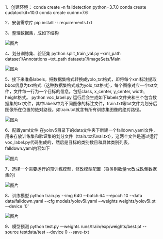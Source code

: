 1、创建环境：
conda create -n falldetection python=3.7.0
conda create cudatoolkit=10.0
conda create cudnn=7.6

2、安装需求库
pip install -r requirements.txt

3、整理数据集，成如下结构

![图片](https://user-images.githubusercontent.com/82815279/173191506-3a7d4c1c-241d-4fdf-9a33-9315e3bf35dc.png)

4、划分训练集、验证集
python split_train_val.py –xml_path dataset1/Annotations –txt_path datasets1/ImageSets/Main

![图片](https://user-images.githubusercontent.com/82815279/173191551-c58c6328-27cc-4dbf-9d20-74a81e2e4baa.png)

 
5、接下来准备labels，把数据集格式转换成yolo_txt格式，即将每个xml标注提取bbox信息为txt格式（这种数据集格式成为yolo_txt格式），每个图像对应一个txt文件，文件每一行为一个目标的信息，包括class, x_center, y_center, width, height格式。
python voc_label.py 
运行后会生成如下labels文件夹和三个包含数据集的txt文件，其中labels中为不同图像的标注文件，train.txt等txt文件为划分后图像所在位置的绝对路径，如train.txt就含有所有训练集图像的绝对路径。

![图片](https://user-images.githubusercontent.com/82815279/173191563-2b2692f4-c869-4f95-9b90-69fb6d8593bb.png)


6、配置yaml文件
在yolov5目录下的data文件夹下新建一个falldown.yaml文件，用来存放训练集和验证集的划分文件（train.txt和val.txt），这两个文件是通过运行voc_label.py代码生成的，然后是目标的类别数目和具体类别列表，falldown.yaml内容如下

![图片](https://user-images.githubusercontent.com/82815279/173191568-246d1ff3-1090-4026-a500-e858992a9c49.png)

 
7、选择一个需要运行的预训练模型，修改模型配置（将类别数量nc改成跌倒数据集的）

![图片](https://user-images.githubusercontent.com/82815279/173191572-7a05d1f2-ed30-4908-a2ad-4a6795637070.png)

 
8、训练模型
python train.py --img 640 --batch 64 --epoch 10 --data data/falldown.yaml --cfg models/yolov5l.yaml --weights weights/yolov5l.pt --device '0'
 
 ![图片](https://user-images.githubusercontent.com/82815279/173191579-4700da90-c901-4db2-a438-6e3644a33c88.png)

 
9、模型预测
python test.py --weights runs/train/exp/weights/best.pt --source testdata/test --device 0 --save-txt
